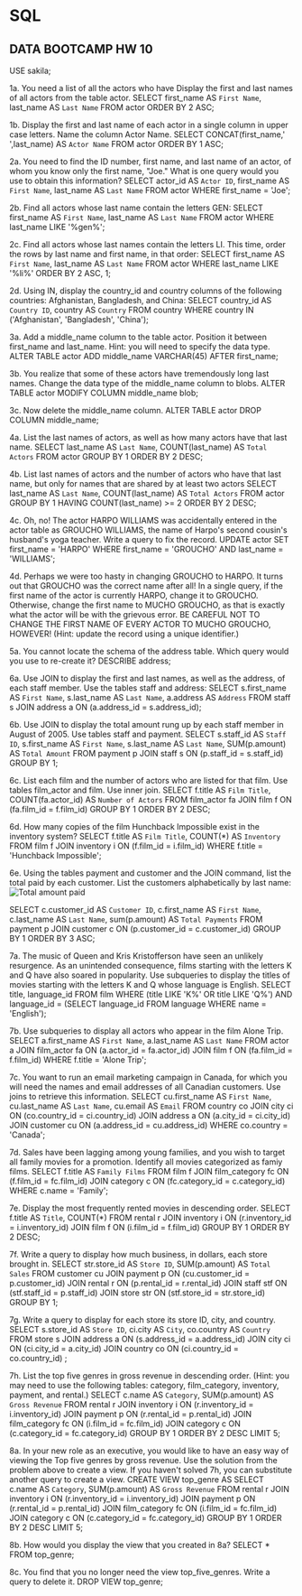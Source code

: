 # SQL
DATA BOOTCAMP HW 10
------------------------------------------------------

USE sakila;

1a. You need a list of all the actors who have Display the first and last names of all actors from the table actor.
SELECT first_name AS `First Name`,
       last_name  AS `Last Name`
FROM actor
ORDER BY 2 ASC;

1b. Display the first and last name of each actor in a single column in upper case letters. Name the column Actor Name. 
SELECT CONCAT(first_name,' ',last_name) AS `Actor Name`
FROM actor
ORDER BY 1 ASC;

2a. You need to find the ID number, first name, and last name of an actor, of whom you know only the first name, "Joe." What is one query would you use to obtain this information?
SELECT actor_id    AS `Actor ID`,
       first_name  AS `First Name`,
       last_name   AS `Last Name`
FROM actor
WHERE first_name = 'Joe';

2b. Find all actors whose last name contain the letters GEN:
SELECT first_name AS `First Name`,
       last_name  AS `Last Name`
FROM actor
WHERE last_name LIKE '%gen%';

2c. Find all actors whose last names contain the letters LI. This time, order the rows by last name and first name, in that order:
SELECT first_name  AS `First Name`,
       last_name   AS `Last Name`
FROM actor
WHERE last_name LIKE '%li%'
ORDER BY 2 ASC, 1;

2d. Using IN, display the country_id and country columns of the following countries: Afghanistan, Bangladesh, and China:
SELECT country_id   AS `Country ID`,
       country      AS `Country`
FROM country
WHERE country IN ('Afghanistan', 'Bangladesh', 'China');

3a. Add a middle_name column to the table actor. Position it between first_name and last_name. Hint: you will need to specify the data type.
ALTER TABLE actor
ADD middle_name VARCHAR(45) 
AFTER first_name;

3b. You realize that some of these actors have tremendously long last names. Change the data type of the middle_name column to blobs.
ALTER TABLE actor
MODIFY COLUMN middle_name blob;

3c. Now delete the middle_name column.
ALTER TABLE actor
DROP COLUMN middle_name;

4a. List the last names of actors, as well as how many actors have that last name.
SELECT last_name        AS `Last Name`,
       COUNT(last_name) AS `Total Actors`
FROM actor
GROUP BY 1
ORDER BY 2 DESC;

4b. List last names of actors and the number of actors who have that last name, but only for names that are shared by at least two actors
SELECT last_name        AS `Last Name`,
       COUNT(last_name) AS `Total Actors`
FROM actor
GROUP BY 1
HAVING COUNT(last_name) >= 2
ORDER BY 2 DESC;

4c. Oh, no! The actor HARPO WILLIAMS was accidentally entered in the actor table as GROUCHO WILLIAMS, the name of Harpo's second cousin's husband's yoga teacher. Write a query to fix the record.
UPDATE actor
SET first_name = 'HARPO'
WHERE first_name = 'GROUCHO'
  AND last_name = 'WILLIAMS';
  
4d. Perhaps we were too hasty in changing GROUCHO to HARPO. It turns out that GROUCHO was the correct name after all! In a single query, if the first name of the actor is currently HARPO, change it to GROUCHO. Otherwise, change the first name to MUCHO GROUCHO, as that is exactly what the actor will be with the grievous error. BE CAREFUL NOT TO CHANGE THE FIRST NAME OF EVERY ACTOR TO MUCHO GROUCHO, HOWEVER! (Hint: update the record using a unique identifier.)


5a. You cannot locate the schema of the address table. Which query would you use to re-create it?
DESCRIBE address;

6a. Use JOIN to display the first and last names, as well as the address, of each staff member. Use the tables staff and address:
SELECT s.first_name   AS `First Name`,
       s.last_name    AS `Last Name`,
       a.address      AS `Address`
FROM staff   s
JOIN address a ON (a.address_id = s.address_id);

6b. Use JOIN to display the total amount rung up by each staff member in August of 2005. Use tables staff and payment. 
SELECT s.staff_id    AS `Staff ID`,
       s.first_name  AS `First Name`,
       s.last_name   AS `Last Name`,
       SUM(p.amount) AS `Total Amount` 
FROM payment  p
JOIN staff    s ON (p.staff_id = s.staff_id)
GROUP BY 1;

6c. List each film and the number of actors who are listed for that film. Use tables film_actor and film. Use inner join.
SELECT f.title              AS `Film Title`,
       COUNT(fa.actor_id)   AS `Number of Actors`
FROM film_actor  fa
JOIN film         f ON (fa.film_id = f.film_id)
GROUP BY 1
ORDER BY 2 DESC;

6d. How many copies of the film Hunchback Impossible exist in the inventory system?
SELECT f.title   AS `Film Title`,
       COUNT(*)  AS `Inventory`
FROM film      f
JOIN inventory i ON (f.film_id = i.film_id)
WHERE f.title = 'Hunchback Impossible';

6e. Using the tables payment and customer and the JOIN command, list the total paid by each customer. List the customers alphabetically by last name:
    ![Total amount paid](Images/total_payment.png)

SELECT c.customer_id        AS `Customer ID`,
       c.first_name         AS `First Name`,
       c.last_name          AS `Last Name`,
       sum(p.amount)        AS `Total Payments`
FROM payment  p
JOIN customer c ON (p.customer_id = c.customer_id)
GROUP BY 1
ORDER BY 3 ASC;

7a. The music of Queen and Kris Kristofferson have seen an unlikely resurgence. As an unintended consequence, films starting with the letters K and Q have also soared in popularity. Use subqueries to display the titles of movies starting with the letters K and Q whose language is English. 
SELECT title, language_id
FROM film
WHERE (title LIKE 'K%'
   OR title LIKE 'Q%')
  AND language_id = (SELECT language_id
            FROM language
            WHERE name = 'English');

7b. Use subqueries to display all actors who appear in the film Alone Trip.
SELECT a.first_name  AS `First Name`,
       a.last_name   AS `Last Name`
FROM actor       a
JOIN film_actor fa ON (a.actor_id = fa.actor_id)
JOIN film        f ON (fa.film_id = f.film_id)
WHERE f.title = 'Alone Trip';

7c. You want to run an email marketing campaign in Canada, for which you will need the names and email addresses of all Canadian customers. Use joins to retrieve this information.
SELECT cu.first_name    AS `First Name`,
       cu.last_name     AS `Last Name`,
       cu.email         AS `Email`
FROM country  co
JOIN city     ci ON (co.country_id = ci.country_id)
JOIN address   a ON (a.city_id = ci.city_id)
JOIN customer cu ON (a.address_id = cu.address_id)
WHERE co.country = 'Canada';

7d. Sales have been lagging among young families, and you wish to target all family movies for a promotion. Identify all movies categorized as famiy films.
SELECT f.title AS `Family Films`
FROM film           f
JOIN film_category fc ON (f.film_id = fc.film_id)
JOIN category       c ON (fc.category_id = c.category_id)
WHERE c.name = 'Family';

7e. Display the most frequently rented movies in descending order.
SELECT f.title AS `Title`,
       COUNT(*)
FROM rental    r
JOIN inventory i ON (r.inventory_id = i.inventory_id)
JOIN film      f ON (i.film_id = f.film_id)
GROUP BY 1
ORDER BY 2 DESC;

7f. Write a query to display how much business, in dollars, each store brought in.
SELECT str.store_id   AS `Store ID`,
       SUM(p.amount)  AS `Total Sales`
FROM customer cu
JOIN payment   p ON (cu.customer_id = p.customer_id)
JOIN rental    r ON (p.rental_id = r.rental_id)
JOIN staff   stf ON (stf.staff_id = p.staff_id)
JOIN store   str ON (stf.store_id = str.store_id)
GROUP BY 1;

7g. Write a query to display for each store its store ID, city, and country.
SELECT s.store_id AS `Store ID`,
       ci.city    AS `City`,
       co.country AS `Country`
FROM store    s 
JOIN address  a ON (s.address_id = a.address_id)
JOIN city    ci ON (ci.city_id = a.city_id)
JOIN country co ON (ci.country_id = co.country_id)
;

7h. List the top five genres in gross revenue in descending order. (Hint: you may need to use the following tables: category, film_category, inventory, payment, and rental.)
SELECT c.name         AS `Category`,
       SUM(p.amount)  AS `Gross Revenue`
FROM rental         r
JOIN inventory      i ON (r.inventory_id = i.inventory_id)
JOIN payment        p ON (r.rental_id = p.rental_id)
JOIN film_category fc ON (i.film_id = fc.film_id)
JOIN category       c ON (c.category_id = fc.category_id)
GROUP BY 1
ORDER BY 2 DESC
LIMIT 5;

8a. In your new role as an executive, you would like to have an easy way of viewing the Top five genres by gross revenue. Use the solution from the problem above to create a view. If you haven't solved 7h, you can substitute another query to create a view.
CREATE VIEW top_genre AS
SELECT c.name         AS `Category`,
       SUM(p.amount)  AS `Gross Revenue`
FROM rental         r
JOIN inventory      i ON (r.inventory_id = i.inventory_id)
JOIN payment        p ON (r.rental_id = p.rental_id)
JOIN film_category fc ON (i.film_id = fc.film_id)
JOIN category       c ON (c.category_id = fc.category_id)
GROUP BY 1
ORDER BY 2 DESC
LIMIT 5;

8b. How would you display the view that you created in 8a?
SELECT *
FROM top_genre;

8c. You find that you no longer need the view top_five_genres. Write a query to delete it.
DROP VIEW top_genre;